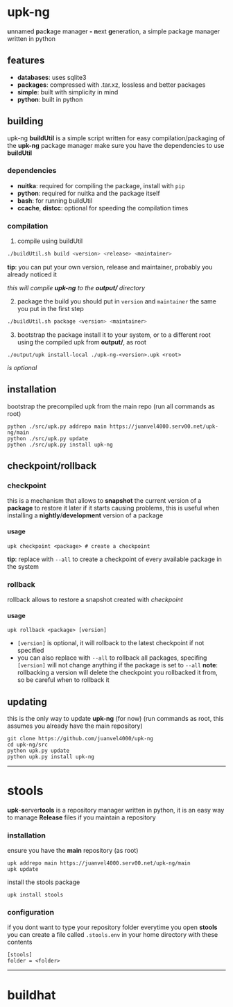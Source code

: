 
# upk-ng

**u**nnamed **p**ac**k**age manager **-** **n**ext **g**eneration, a simple package manager written in python


## features

- **databases**: uses sqlite3
- **packages**: compressed with .tar.xz, lossless and better packages
- **simple**: built with simplicity in mind
- **python**: built in python


## building
upk-ng **buildUtil** is a simple script written for easy compilation/packaging of the **upk-ng** package manager
make sure you have the dependencies to use **buildUtil**

### dependencies
- **nuitka**: required for compiling the package, install with `pip`
- **python**: required for nuitka and the package itself
- **bash**: for running buildUtil
- **ccache**, **distcc**: optional for speeding the compilation times

### compilation
1. compile using buildUtil

~~~bash
./buildUtil.sh build <version> <release> <maintainer>
~~~
**tip**: you can put your own version, release and maintainer, probably you already noticed it

_this will compile **upk-ng** to the **output/** directory_

2. package the build
you should put in `version` and `maintainer` the same you put in the first step
~~~bash
./buildUtil.sh package <version> <maintainer>
~~~

3. bootstrap the package
install it to your system, or to a different root using the compiled upk from **output/**, as root
~~~
./output/upk install-local ./upk-ng-<version>.upk <root>
~~~
_**<root>** is optional_

## installation

bootstrap the precompiled upk from the main repo (run all commands as root)
~~~
python ./src/upk.py addrepo main https://juanvel4000.serv00.net/upk-ng/main
python ./src/upk.py update
python ./src/upk.py install upk-ng
~~~

## checkpoint/rollback
### checkpoint
this is a mechanism that allows to **snapshot** the current version of a **package** to restore it later if it starts causing problems, this is useful when installing a **nightly**/**development** version of a package
#### usage
~~~
upk checkpoint <package> # create a checkpoint
~~~
**tip**: replace <package> with `--all` to create a checkpoint of every available package in the system
### rollback
rollback allows to restore a snapshot created with _checkpoint_
#### usage
~~~
upk rollback <package> [version]
~~~
- `[version]` is optional, it will rollback to the latest checkpoint if not specified
- you can also replace **<package>** with `--all` to rollback all packages, specifing `[version]` will not change anything if the package is set to `--all`
**note**: rollbacking a version will delete the checkpoint you rollbacked it from, so be careful when to rollback it

## updating
this is the only way to update **upk-ng** (for now)
(run commands as root, this assumes you already have the main repository)
~~~
git clone https://github.com/juanvel4000/upk-ng
cd upk-ng/src
python upk.py update
python upk.py install upk-ng
~~~

---

# stools

**upk**-**s**erver**tools** is a repository manager written in python, it is an easy way to manage **Release** files if you maintain a repository


### installation

ensure you have the **main** repository (as root)
~~~
upk addrepo main https://juanvel4000.serv00.net/upk-ng/main
upk update
~~~
install the stools package
~~~
upk install stools
~~~

### configuration
if you dont want to type your repository folder everytime you open **stools** you can create a file called `.stools.env` in your home directory with these contents
~~~
[stools]
folder = <folder>
~~~

---

# buildhat